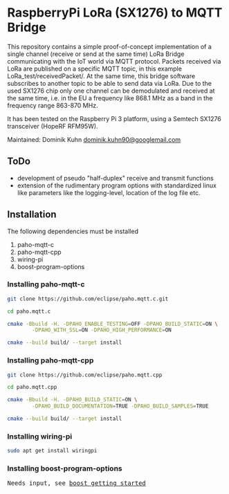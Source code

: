 # RaspberryPi LoRa (SX1276) to MQTT Bridge  

This repository contains a simple proof-of-concept implementation of a single channel (receive or send at the same time) 
LoRa Bridge communicating with the IoT world via MQTT protocol. Packets received via LoRa are published on a specific MQTT topic,
in this example LoRa_test/receivedPacket/. At the same time, this bridge software subscribes to another topic to be able to send 
data via LoRa. Due to the used SX1276 chip only one channel can be demodulated and received at the same time, i.e. in the EU a 
frequency like 868.1 MHz as a band in the frequency range 863-870 MHz.

It has been tested on the Raspberry Pi 3 platform, using a Semtech SX1276 transceiver (HopeRF RFM95W).

Maintained: Dominik Kuhn <dominik.kuhn90@googlemail.com>

## ToDo

- development of pseudo "half-duplex" receive and transmit functions
- extension of the rudimentary program options with standardized linux like parameters like the logging-level, location of the log file etc.

## Installation

The following dependencies must be installed

1. paho-mqtt-c
2. paho-mqtt-cpp
3. wiring-pi
4. boost-program-options

### Installing paho-mqtt-c

```bash
git clone https://github.com/eclipse/paho.mqtt.c.git

cd paho.mqtt.c

cmake -Bbuild -H. -DPAHO_ENABLE_TESTING=OFF -DPAHO_BUILD_STATIC=ON \
        -DPAHO_WITH_SSL=ON -DPAHO_HIGH_PERFORMANCE=ON

cmake --build build/ --target install
```

### Installing paho-mqtt-cpp

```bash
git clone https://github.com/eclipse/paho.mqtt.cpp

cd paho.mqtt.cpp

cmake -Bbuild -H. -DPAHO_BUILD_STATIC=ON \
        -DPAHO_BUILD_DOCUMENTATION=TRUE -DPAHO_BUILD_SAMPLES=TRUE

cmake --build build/ --target install
```

### Installing wiring-pi

```bash
sudo apt get install wiringpi
```

### Installing boost-program-options

<pre>
Needs input, see <a href="https://github.com/boostorg/wiki/wiki/Getting-Started%3A-Overview">boost getting started</a>
</pre>
